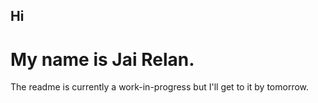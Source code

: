 ## Hi
# My name is Jai Relan.

The readme is currently a work-in-progress but I'll get to it by tomorrow. 
